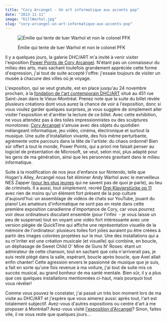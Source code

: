 ```yaml
---
title: "Cory Arcangel - Un art informatique aux accents pop"
date: "2013-11-11"
image: "KillWarhol.jpg"
slug: "cory-arcangel-un-art-informatique-aux-accents-pop"
---
```


<figure>

![Émilie qui tente de tuer Warhol et non le colonel PFK](images/KillWarhol.jpg)

<figcaption>

Émilie qui tente de tuer Warhol et non le colonel PFK

</figcaption>

</figure>

Il y a quelques jours, la galerie DHC/ART m'a invité à venir visiter l'exposition [Power Points de Cory Arcangel](https://dhc-art.org/en/exhibitions/cory-arcangel). N'étant pas un connaisseur du milieu des arts, mais sachant toutefois grandement appréciée cette forme d'expression, j'ai tout de suite accepté l'offre: j'essaie toujours de visiter un musée à chacune des villes où je voyage.

L'exposition, qui se veut gratuite, est en place jusqu'au 24 novembre prochain, à la [fondation de l'art contemporain DHC/ART](https://dhc-art.org/) situé au 451 rue Saint-Jean dans le Vieux-Montréal. Prenez note que la suite du billet révèle plusieurs créations dont vous aurez la chance de voir à l'exposition, donc si vous voulez garder quelques surprises, je vous suggère de simplement aller visiter l'exposition et d'arrêter la lecture de ce billet. Avec cette exhibition, ne vous attendez pas à des toiles impressionnistes ou des sculptures monotones: [Cory Arcangel](https://www.coryarcangel.com/) s'amuse avec des objets du quotidien mélangeant informatique, jeu vidéo, cinéma, électronique et surtout la musique. Une suite d'installation vivante, des fois même perturbante, agrémente votre parcours dans la tête de l'artiste: du chaos ordonné! Bien sûr offert à tout le monde, Power Points, qui a priori me faisait penser au logiciel de présentation de Microsoft, se veut, selon moi, plus adapté pour les gens de ma génération, ainsi que les personnes gravitant dans le milieu informatique.

Suite à la modification de nos jeux d'enfance sur Nintendo, telle que Hogan's Alley, Arcangel nous fait éliminer Andy Warhol avec le merveilleux NES Zapper ([pour les plus jeunes](https://en.wikipedia.org/wiki/NES_Zapper) qui ne savent pas de quoi je parle), au lieu de criminels. Il a aussi, tout _simplement,_ recréé [Drei Klavierstücke op 11](https://www.coryarcangel.com/things-i-made/dreiklavierstucke/) avec rien de moins qu'un élément fort présent de la pop culture d'aujourd'hui: un assemblage de vidéos de chats sur YouTube, jouant du piano! Les amateurs d'informatique ne sont pas en reste dans cette première exposition canadienne d'importance de Cory, car vous pourrez voir deux ordinateurs discutant ensemble (pour l'infini  - je vous laisse un peu de suspense) tout en voyant une vidéo fort intéressante avec une version piégée de QuickTime qui affiche une représentation visuelle de la mémoire de l'ordinateur: plusieurs toiles fort jolies auraient pu être créées à partir des images colorées projetées sur le mur. Une des installations qui a su m'irriter est une création musicale (et visuelle) qui combine, en boucle, un déphasage de Sweet Child O' Mine de Guns N' Roses: étant un admirateur de cette chanson, tout en sachant que cela n'arriverait pas, je suis resté piégé dans la salle, espérant, boucle après boucle, que Axel allait enfin chanter! Cette agression envers le passionné de musique que je suis, a fait en sorte qu'une fois revenue à ma voiture, j'ai tout de suite mis ce succès musical, au grand bonheur de ma santé mentale. Bien sûr, il y a plus que ces quelques installations mentionnées ci-haut, mais pourquoi tout vous révéler!

Comme vous pouvez le constater, j'ai passé un très bon moment lors de ma visite au DHC/ART et j'espère que vous aimerez aussi: après tout, l'art est totalement subjectif. Avez-vous d'autres expositions ou centre d'art à me proposer à Montréal? Avez-vous visité [l'exposition d'Arcangel](https://dhc-art.org/en/exhibitions/cory-arcangel)? Sinon, faites vite, il ne vous reste que quelques jours...
